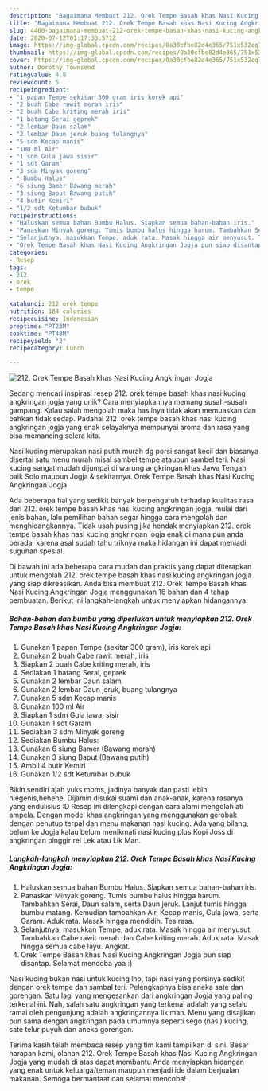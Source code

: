 ```yaml
---
description: "Bagaimana Membuat 212. Orek Tempe Basah khas Nasi Kucing Angkringan Jogja yang Enak Banget"
title: "Bagaimana Membuat 212. Orek Tempe Basah khas Nasi Kucing Angkringan Jogja yang Enak Banget"
slug: 4460-bagaimana-membuat-212-orek-tempe-basah-khas-nasi-kucing-angkringan-jogja-yang-enak-banget
date: 2020-07-12T01:17:33.571Z
image: https://img-global.cpcdn.com/recipes/0a30cfbe82d4e365/751x532cq70/212-orek-tempe-basah-khas-nasi-kucing-angkringan-jogja-foto-resep-utama.jpg
thumbnail: https://img-global.cpcdn.com/recipes/0a30cfbe82d4e365/751x532cq70/212-orek-tempe-basah-khas-nasi-kucing-angkringan-jogja-foto-resep-utama.jpg
cover: https://img-global.cpcdn.com/recipes/0a30cfbe82d4e365/751x532cq70/212-orek-tempe-basah-khas-nasi-kucing-angkringan-jogja-foto-resep-utama.jpg
author: Dorothy Townsend
ratingvalue: 4.8
reviewcount: 5
recipeingredient:
- "1 papan Tempe sekitar 300 gram iris korek api"
- "2 buah Cabe rawit merah iris"
- "2 buah Cabe kriting merah iris"
- "1 batang Serai geprek"
- "2 lembar Daun salam"
- "2 lembar Daun jeruk buang tulangnya"
- "5 sdm Kecap manis"
- "100 ml Air"
- "1 sdm Gula jawa sisir"
- "1 sdt Garam"
- "3 sdm Minyak goreng"
- " Bumbu Halus"
- "6 siung Bamer Bawang merah"
- "3 siung Baput Bawang putih"
- "4 butir Kemiri"
- "1/2 sdt Ketumbar bubuk"
recipeinstructions:
- "Haluskan semua bahan Bumbu Halus. Siapkan semua bahan-bahan iris."
- "Panaskan Minyak goreng. Tumis bumbu halus hingga harum. Tambahkan Serai, Daun salam, serta Daun jeruk. Lanjut tumis hingga bumbu matang. Kemudian tambahkan Air, Kecap manis, Gula jawa, serta Garam. Aduk rata. Masak hingga mendidih. Tes rasa."
- "Selanjutnya, masukkan Tempe, aduk rata. Masak hingga air menyusut. Tambahkan Cabe rawit merah dan Cabe kriting merah. Aduk rata. Masak hingga semua cabe layu. Angkat."
- "Orek Tempe Basah khas Nasi Kucing Angkringan Jogja pun siap disantap. Selamat mencoba yaa :)"
categories:
- Resep
tags:
- 212
- orek
- tempe

katakunci: 212 orek tempe 
nutrition: 184 calories
recipecuisine: Indonesian
preptime: "PT23M"
cooktime: "PT48M"
recipeyield: "2"
recipecategory: Lunch

---
```



![212. Orek Tempe Basah khas Nasi Kucing Angkringan Jogja](https://img-global.cpcdn.com/recipes/0a30cfbe82d4e365/751x532cq70/212-orek-tempe-basah-khas-nasi-kucing-angkringan-jogja-foto-resep-utama.jpg)

Sedang mencari inspirasi resep 212. orek tempe basah khas nasi kucing angkringan jogja yang unik? Cara menyiapkannya memang susah-susah gampang. Kalau salah mengolah maka hasilnya tidak akan memuaskan dan bahkan tidak sedap. Padahal 212. orek tempe basah khas nasi kucing angkringan jogja yang enak selayaknya mempunyai aroma dan rasa yang bisa memancing selera kita.

Nasi kucing merupakan nasi putih murah dg porsi sangat kecil dan biasanya disertai satu menu murah misal sambel tempe ataupun sambel teri. Nasi kucing sangat mudah dijumpai di warung angkringan khas Jawa Tengah baik Solo maupun Jogja &amp; sekitarnya. Orek Tempe Basah khas Nasi Kucing Angkringan Jogja.

Ada beberapa hal yang sedikit banyak berpengaruh terhadap kualitas rasa dari 212. orek tempe basah khas nasi kucing angkringan jogja, mulai dari jenis bahan, lalu pemilihan bahan segar hingga cara mengolah dan menghidangkannya. Tidak usah pusing jika hendak menyiapkan 212. orek tempe basah khas nasi kucing angkringan jogja enak di mana pun anda berada, karena asal sudah tahu triknya maka hidangan ini dapat menjadi suguhan spesial.


Di bawah ini ada beberapa cara mudah dan praktis yang dapat diterapkan untuk mengolah 212. orek tempe basah khas nasi kucing angkringan jogja yang siap dikreasikan. Anda bisa membuat 212. Orek Tempe Basah khas Nasi Kucing Angkringan Jogja menggunakan 16 bahan dan 4 tahap pembuatan. Berikut ini langkah-langkah untuk menyiapkan hidangannya.

<!--inarticleads1-->

##### Bahan-bahan dan bumbu yang diperlukan untuk menyiapkan 212. Orek Tempe Basah khas Nasi Kucing Angkringan Jogja:

1. Gunakan 1 papan Tempe (sekitar 300 gram), iris korek api
1. Gunakan 2 buah Cabe rawit merah, iris
1. Siapkan 2 buah Cabe kriting merah, iris
1. Sediakan 1 batang Serai, geprek
1. Gunakan 2 lembar Daun salam
1. Gunakan 2 lembar Daun jeruk, buang tulangnya
1. Gunakan 5 sdm Kecap manis
1. Gunakan 100 ml Air
1. Siapkan 1 sdm Gula jawa, sisir
1. Gunakan 1 sdt Garam
1. Sediakan 3 sdm Minyak goreng
1. Sediakan  Bumbu Halus:
1. Gunakan 6 siung Bamer (Bawang merah)
1. Gunakan 3 siung Baput (Bawang putih)
1. Ambil 4 butir Kemiri
1. Gunakan 1/2 sdt Ketumbar bubuk


Bikin sendiri ajah yuks moms, jadinya banyak dan pasti lebih hiegenis,hehehe. Dijamin disukai suami dan anak-anak, karena rasanya yang endulisius :D Resep ini dilengkapi dengan cara alami mengolah ati ampela. Dengan model khas angkringan yang menggunakan gerobak dengan penutup terpal dan menu makanan nasi kucing. Ada yang bilang, belum ke Jogja kalau belum menikmati nasi kucing plus Kopi Joss di angkringan pinggir rel Lek atau Lik Man. 

<!--inarticleads2-->

##### Langkah-langkah menyiapkan 212. Orek Tempe Basah khas Nasi Kucing Angkringan Jogja:

1. Haluskan semua bahan Bumbu Halus. Siapkan semua bahan-bahan iris.
1. Panaskan Minyak goreng. Tumis bumbu halus hingga harum. Tambahkan Serai, Daun salam, serta Daun jeruk. Lanjut tumis hingga bumbu matang. Kemudian tambahkan Air, Kecap manis, Gula jawa, serta Garam. Aduk rata. Masak hingga mendidih. Tes rasa.
1. Selanjutnya, masukkan Tempe, aduk rata. Masak hingga air menyusut. Tambahkan Cabe rawit merah dan Cabe kriting merah. Aduk rata. Masak hingga semua cabe layu. Angkat.
1. Orek Tempe Basah khas Nasi Kucing Angkringan Jogja pun siap disantap. Selamat mencoba yaa :)


Nasi kucing bukan nasi untuk kucing lho, tapi nasi yang porsinya sedikit dengan orek tempe dan sambal teri. Pelengkapnya bisa aneka sate dan gorengan. Satu lagi yang mengesankan dari angkringan Jogja yang paling terkenal ini. Nah, salah satu angkringan yang terkenal adalah yang selalu ramai oleh pengunjung adalah angkringannya lik man. Menu yang disajikan pun sama dengan angkringan pada umumnya seperti sego (nasi) kucing, sate telur puyuh dan aneka gorengan. 

Terima kasih telah membaca resep yang tim kami tampilkan di sini. Besar harapan kami, olahan 212. Orek Tempe Basah khas Nasi Kucing Angkringan Jogja yang mudah di atas dapat membantu Anda menyiapkan hidangan yang enak untuk keluarga/teman maupun menjadi ide dalam berjualan makanan. Semoga bermanfaat dan selamat mencoba!
